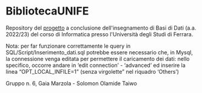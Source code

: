 # BibliotecaUNIFE

Repository del [progetto](/Traccia_progetto.pdf) a conclusione dell'insegnamento di Basi di Dati (a.a. 2022/23) del corso di Informatica presso l'Università degli Studi di Ferrara.

Nota: per far funzionare correttamente le query in SQL/Script/Inserimento_dati.sql potrebbe essere necessario che, in Mysql, la connessione venga editata per permettere il caricamento dei dati: nello specifico, occorre andare in ‘edit connection’ - ‘advanced’ ed inserire la linea “OPT_LOCAL_INFILE=1” (senza virgolette” nel riquadro ‘Others’)

Gruppo n. 6, Gaia Marzola - Solomon Olamide Taiwo

